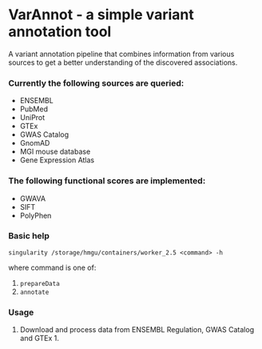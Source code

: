 # VarAnnot - a simple variant annotation tool

A variant annotation pipeline that combines information from various sources to get a better understanding of the discovered associations.


### Currently the following sources are queried:

* ENSEMBL
* PubMed
* UniProt
* GTEx
* GWAS Catalog
* GnomAD
* MGI mouse database
* Gene Expression Atlas

### The following functional scores are implemented:

* GWAVA
* SIFT
* PolyPhen

### Basic help
```
singularity /storage/hmgu/containers/worker_2.5 <command> -h
```

where command is one of:
1. ```prepareData```
2. ```annotate```

### Usage
1. Download and process data from ENSEMBL Regulation, GWAS Catalog and GTEx
   1. 
